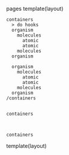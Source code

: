 pages
  template(layout)

    containers
      > do hooks
      organism
        molecules
          atomic
          atomic
        molecules
      organism
      
      organism
        molecules
          atomic
          atomic
        molecules
      organism
    /containers


    containers
    
    
    
    containers

  template(layout)

